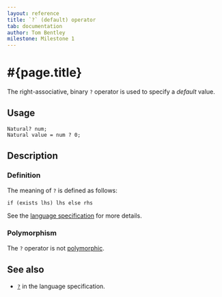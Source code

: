 ```yaml
---
layout: reference
title: `?` (default) operator
tab: documentation
author: Tom Bentley
milestone: Milestone 1
---
```


# #{page.title}

The right-associative, binary `?` operator is used to specify a *default* value.

## Usage 

    Natural? num;
    Natural value = num ? 0;

## Description

### Definition

The meaning of `?` is defined as follows:

    if (exists lhs) lhs else rhs

See the [language specification](#{site.urls.spec}#nullvalues) for more details.

### Polymorphism

The `?` operator is not [polymorphic](/documentation/reference/operator/operator-polymorphism). 

## See also

* [`?`](#{site.urls.spec}#nullvalues) in the language specification.
